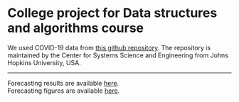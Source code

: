 # College project for Data structures and algorithms course 

We used COVID-19 data from [this github repository](https://github.com/CSSEGISandData/COVID-19).
The repository is maintained by the Center for Systems Science and Engineering from Johns Hopkins University, USA.

---

Forecasting results are available [here](https://github.com/vladocodes/dsa-project_time-series-forecasting/tree/main/data/figures).  
Forecasting figures are available [here](https://github.com/vladocodes/dsa-project_time-series-forecasting/tree/main/data/results).